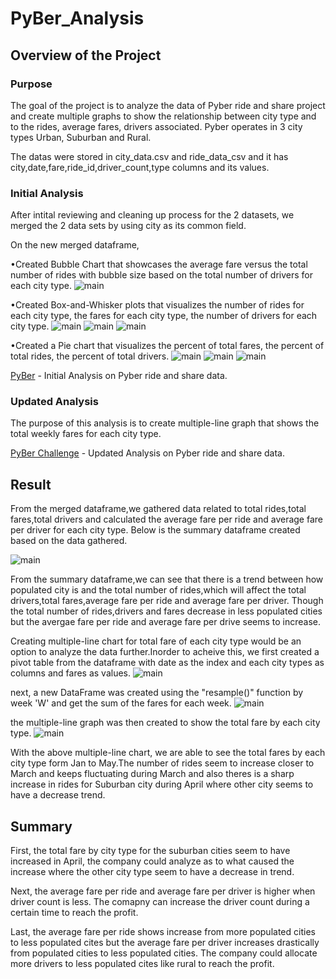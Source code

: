 # PyBer_Analysis

## Overview of the Project

### Purpose 
The goal of the project is to analyze the data of Pyber ride and share project and create multiple graphs to show the relationship between city type and to the rides, average fares, drivers associated. Pyber operates in 3 city types Urban, Suburban and Rural. 

The datas were stored in city_data.csv and ride_data_csv and it has city,date,fare,ride_id,driver_count,type columns and its values.

### Initial Analysis
After intital reviewing and cleaning up process for the 2 datasets, we merged the 2 data sets by using city as its common field.

On the new merged dataframe,

•Created Bubble Chart that showcases the average fare versus the total number of rides with bubble size based on the total number of drivers for each city type.
![main](analysis/PyBer_Ride_Sharing_data.png)

•Created Box-and-Whisker plots that visualizes the number of rides for each city type, the fares for each city type, the number of drivers for each city type. 
![main](analysis/Ride_Count_Data.png)
![main](analysis/Ride_Fare_Data.png)
![main](analysis/Driver_Count_Data.png)

•Created a Pie chart that visualizes the percent of total fares, the percent of total rides, the percent of total drivers.
![main](analysis/Total_fares_by_each_city.png)
![main](analysis/Total_Rides_by_City_Type.png)
![main](analysis/Precentage_rides_by_city_type.png)

[PyBer](PyBer.ipynb) - Initial Analysis on Pyber ride and share data.

### Updated Analysis 

The purpose of this analysis is to create multiple-line graph that shows the total weekly fares for each city type.

[PyBer Challenge](Pyber_Challenge.ipynb) - Updated Analysis on Pyber ride and share data.

## Result

From the merged dataframe,we gathered data related to total rides,total fares,total drivers and calculated the average fare per ride and average fare per driver for  each city type. 
Below is the summary dataframe created based on the data gathered.

![main](analysis/Formatted_pyber_summary_df.png)

From the summary dataframe,we can see that there is a trend between how populated city is and the total number of rides,which will affect the total drivers,total fares,average fare per ride and average fare per driver. Though the total number of rides,drivers and fares decrease  in less populated cities but the avergae fare per ride and average fare per drive seems to increase.

Creating multiple-line chart for total fare of each city type would be an option to analyze the data further.Inorder to acheive this, we first created a pivot table from the dataframe with date as the index and each city types as columns and fares as values.
![main](analysis/Pivot_pyber_df.png)

next, a new DataFrame was created using the "resample()" function by week 'W' and get the sum of the fares for each week.
![main](analysis/Weekly_fares_df.png)

the multiple-line graph was then created to show the total fare by each city type. 
![main](analysis/PyBer_fare_summary.png)

With the above multiple-line chart, we are able to see the total fares by each city type form Jan to May.The number of rides seem to increase closer to March and keeps fluctuating during  March and also theres is a sharp increase in rides for Suburban city during April where other city seems to have a decrease trend.   

## Summary 

First, the total fare by city type for the suburban cities seem to  have increased in April, the company could analyze as to what caused the increase where the other city type seem to have a decrease in trend.

Next, the average fare per ride and average fare per driver is higher when driver count is less. The comapny can increase the driver count during a certain time to reach the profit. 

Last, the average fare per ride shows increase from more populated cities to less populated cites but the average fare per driver increases drastically from populated cities to less populated cities. The company could allocate more drivers to less populated cites like rural to reach the profit. 

